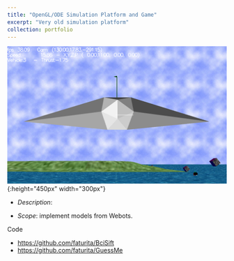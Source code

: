```yaml
---
title: "OpenGL/ODE Simulation Platform and Game"
excerpt: "Very old simulation platform"
collection: portfolio
---
```


![Descriptor](/images/waku.png){:height="450px" width="300px"}

* *Description*: 

* *Scope*: implement models from Webots.

Code 
* <https://github.com/faturita/BciSift>
* <https://github.com/faturita/GuessMe>






